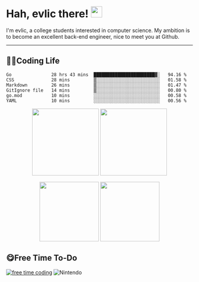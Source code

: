 # Hah, evlic there! <img src="https://evlic.github.io/dist/github-profile/wave.gif" width="30px">

I'm evlic, a college students interested in computer science. My ambition is to become an excellent back-end engineer, nice to meet you at Github.

---

## 👨‍💻Coding Life

<!--START_SECTION:waka-->

```text
Go               28 hrs 43 mins  ███████████████████████▓░   94.16 %
CSS              28 mins         ▒░░░░░░░░░░░░░░░░░░░░░░░░   01.58 %
Markdown         26 mins         ▒░░░░░░░░░░░░░░░░░░░░░░░░   01.47 %
GitIgnore file   14 mins         ▒░░░░░░░░░░░░░░░░░░░░░░░░   00.80 %
go.mod           10 mins         ░░░░░░░░░░░░░░░░░░░░░░░░░   00.58 %
YAML             10 mins         ░░░░░░░░░░░░░░░░░░░░░░░░░   00.56 %
```

<!--END_SECTION:waka-->
<div align='center' display='flex'>
        <img height='180px' src="http://github-readme-streak-stats.herokuapp.com?user=evlic&theme=bear&hide_border=true&date_format=%5BY.%5Dn.j">
        <img height='180px' src="https://stats.justsong.cn/api/leetcode?username=evlic&cn=true&theme=dark">
        <p></p>
        <img height='160px' src="https://github-readme-stats.vercel.app/api/top-langs/?username=evlic&theme=dark&layout=compact">
        <img height='160px' src="https://github-readme-stats.vercel.app/api?username=evlic&show_icons=true&theme=dark">
</div>


## 😋Free Time To-Do
[![free time coding](https://wakatime.com/badge/user/d9f55687-1fce-4083-8cda-b582dac59cb6.svg)](https://wakatime.com/@d9f55687-1fce-4083-8cda-b582dac59cb6) ![Nintendo](https://img.shields.io/badge/-Nintendo%20Switch-e60012?style=flat-square&logo=nintendo%20switch&logoColor=ffffff)

